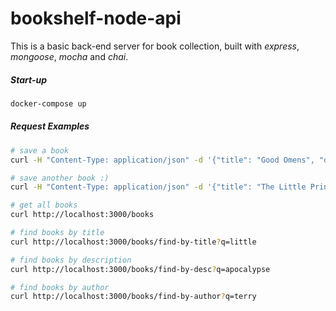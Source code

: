 # bookshelf-node-api

This is a basic back-end server for book collection, built with *express*, *mongoose*, *mocha* and *chai*.

##### Start-up

```bash
docker-compose up
```

##### Request Examples

```bash
# save a book
curl -H "Content-Type: application/json" -d '{"title": "Good Omens", "description": "A biblical apocalypse that’s scarier, weirder, and above all, funnier than it has any right to be.", "authors": ["Neil Gaiman", "Terry Pratchett"]}' http://localhost:3000/books/save

# save another book :)
curl -H "Content-Type: application/json" -d '{"title": "The Little Prince", "description": "A poetic tale, with watercolour illustrations by the author, in which a pilot stranded in the desert meets a young prince visiting Earth from a tiny asteroid.", "authors": ["Antoine de Saint-Exupéry"]}' http://localhost:3000/books/save

# get all books
curl http://localhost:3000/books

# find books by title
curl http://localhost:3000/books/find-by-title?q=little

# find books by description
curl http://localhost:3000/books/find-by-desc?q=apocalypse

# find books by author
curl http://localhost:3000/books/find-by-author?q=terry
```